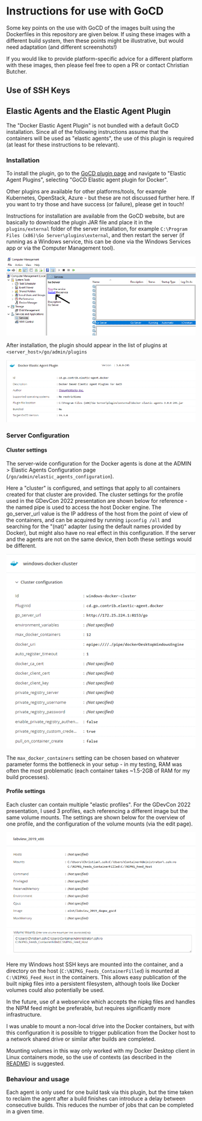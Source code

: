 # Instructions for use with GoCD

Some key points on the use with GoCD of the images built using the Dockerfiles in this repository are given below.
If using these images with a different build system, then these points might be illustrative, but would need adaptation (and different screenshots!)

If you would like to provide platform-specific advice for a different platform with these images, then please feel free to open a PR or contact Christian Butcher.

## Use of SSH Keys

## Elastic Agents and the Elastic Agent Plugin

The "Docker Elastic Agent Plugin" is not bundled with a default GoCD installation.
Since all of the following instructions assume that the containers will be used as "elastic agents", the use of this plugin is required (at least for these instructions to be relevant).

### Installation
To install the plugin, go to the [GoCD plugin page](https://www.gocd.org/plugins/) and navigate to "Elastic Agent Plugins", selecting "GoCD Elastic agent plugin for Docker".

Other plugins are available for other platforms/tools, for example Kubernetes, OpenStack, Azure - but these are not discussed further here. If you want to try those and have success (or failure), please get in touch!

Instructions for installation are available from the GoCD website, but are basically to download the plugin JAR file and place it in the `plugins/external` folder of the server installation, for example `C:\Program Files (x86)\Go Server\plugins\external`, and then restart the server (if running as a Windows service, this can be done via the Windows Services app or via the Computer Management tool).

![Computer Management tool](./gocd_service_restart.png)

After installation, the plugin should appear in the list of plugins at `<server_host>/go/admin/plugins`

![Plugin page entry under the ADMIN options](./gocd_plugin_screenshot.png)

### Server Configuration

#### Cluster settings

The server-wide configuration for the Docker agents is done at the ADMIN > Elastic Agents Configuration page (`/go/admin/elastic_agents_configuration`).

Here a "cluster" is configured, and settings that apply to all containers created for that cluster are provided.
The cluster settings for the profile used in the GDevCon 2022 presentation are shown below for reference - the named pipe is used to access the host Docker engine.
The go_server_url value is the IP address of the host from the point of view of the containers, and can be acquired by running `ipconfig /all` and searching for the "(nat)" adapter (using the default names provided by Docker), but might also have no real effect in this configuration. If the server and the agents are not on the same device, then both these settings would be different.

![Cluster configuration settings](./gocd_cluster_configuration.png)

The `max_docker_containers` setting can be chosen based on whatever parameter forms the bottleneck in your setup - in my testing, RAM was often the most problematic (each container takes ~1.5-2GB of RAM for my build processes).

#### Profile settings

Each cluster can contain multiple "elastic profiles". 
For the GDevCon 2022 presentation, I used 3 profiles, each referencing a different image but the same volume mounts.
The settings are shown below for the overview of one profile, and the configuration of the volume mounts (via the edit page).

![Profile settings](./gocd_elastic_profile_configuration.png)
![Volume mounts](./gocd_volume_mounts.png)

Here my Windows host SSH keys are mounted into the container, and a directory on the host (`C:\NIPKG_Feeds_ContainerFilled`) is mounted at `C:\NIPKG_Feed_Host` in the containers.
This allows easy publication of the built nipkg files into a persistent filesystem, although tools like Docker volumes could also potentially be used.

In the future, use of a webservice which accepts the nipkg files and handles the NIPM feed might be preferable, but requires significantly more infrastructure.

I was unable to mount a non-local drive into the Docker containers, but with this configuration it is possible to trigger publication from the Docker host to a network shared drive or similar after builds are completed.

Mounting volumes in this way only worked with my Docker Desktop client in Linux containers mode, so the use of contexts (as described in the [README](../README.md)) is suggested.

### Behaviour and usage

Each agent is only used for one build task via this plugin, but the time taken to reclaim the agent after a build finishes can introduce a delay between consecutive builds. This reduces the number of jobs that can be completed in a given time.